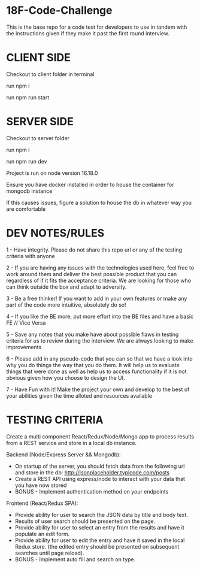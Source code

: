 # 18F-Code-Challenge
This is the base repo for a code test for developers to use in tandem with the instructions given if they make it past the first round interview.

# CLIENT SIDE
Checkout to client folder in terminal

run npm i

run npm run start

# SERVER SIDE
Checkout to server folder

run npm i

run npm run dev

Project is run on node version 16.18.0

Ensure you have docker installed in order to house the container for mongodb instance

If this causes issues, figure a solution to house the db in whatever way you are comfortable

# DEV NOTES/RULES
1 - Have integrity. Please do not share this repo url or any of the testing criteria with anyone

2 - If you are having any issues with the technologies used here, feel free to work around them and deliver the best possible product that you can regardless of if it fits the acceptance criteria. We are looking for those who can think outside the box and adapt to adversity.

3 - Be a free thinker! If you want to add in your own features or make any part of the code more intuitive, absolutely do so!

4 - If you like the BE more, put more effort into the BE files and have a basic FE // Vice Versa

5 - Save any notes that you make have about possible flaws in testing criteria for us to review during the interview. We are always looking to make improvements

6 - Please add in any pseudo-code that you can so that we have a look into why you do things the way that you do them. It will help us to evaluate things that were done as well as help us to access functionality if it is not obvious given how you choose to design the UI.

7 - Have Fun with it! Make the project your own and develop to the best of your abilities given the time alloted and resources available

# TESTING CRITERIA
Create a multi component React/Redux/Node/Mongo app to process results from a REST service and store in a local db instance.

Backend (Node/Express Server && Mongodb):
* On startup of the server, you should fetch data from the following url and store in the db:
  http://jsonplaceholder.typicode.com/posts
* Create a REST API using express/node to interact with your data that you have now stored
* BONUS - Implement authentication method on your endpoints 

Frontend (React/Redux SPA):
* Provide ability for user to search the JSON data by title and body text.
* Results of user search should be presented on the page.
* Provide ability for user to select an entry from the results and have it populate an edit form.
* Provide ability for user to edit the entry and have it saved in the local Redux store. (the edited entry should be presented on subsequent searches until page reload).
* BONUS - Implement auto fill and search on type.
